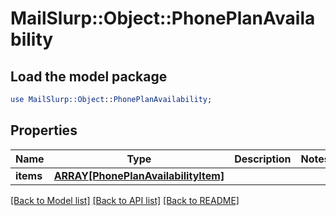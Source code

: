 # MailSlurp::Object::PhonePlanAvailability

## Load the model package
```perl
use MailSlurp::Object::PhonePlanAvailability;
```

## Properties
Name | Type | Description | Notes
------------ | ------------- | ------------- | -------------
**items** | [**ARRAY[PhonePlanAvailabilityItem]**](PhonePlanAvailabilityItem) |  | 

[[Back to Model list]](../README#documentation-for-models) [[Back to API list]](../README#documentation-for-api-endpoints) [[Back to README]](../README)


